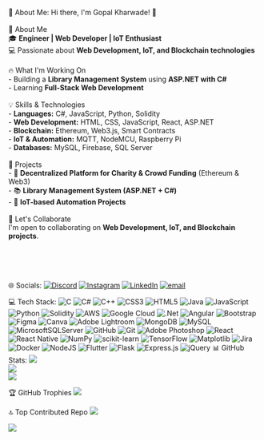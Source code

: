 💫 About Me:
 Hi there, I'm Gopal Kharwade! 👋  <br><br>  🚀 About Me  <br>🎓 **Engineer | Web Developer | IoT Enthusiast**  <br>💻 Passionate about **Web Development, IoT, and Blockchain technologies**  <br><br> 🔥 What I'm Working On  <br>- Building a **Library Management System** using **ASP.NET with C#**  <br>- Learning **Full-Stack Web Development**  <br><br> 💡 Skills & Technologies  <br>- **Languages:** C#, JavaScript, Python, Solidity  <br>- **Web Development:** HTML, CSS, JavaScript, React, ASP.NET  <br>- **Blockchain:** Ethereum, Web3.js, Smart Contracts  <br>- **IoT & Automation:** MQTT, NodeMCU, Raspberry Pi  <br>- **Databases:** MySQL, Firebase, SQL Server  <br><br> 📌 Projects  <br>- 🚀 **Decentralized Platform for Charity & Crowd Funding** (Ethereum & Web3)  <br>- 📚 **Library Management System (ASP.NET + C#)**  <br>- 🔌 **IoT-based Automation Projects**  <br><br> 🤝 Let's Collaborate  <br>I'm open to collaborating on **Web Development, IoT, and Blockchain projects**.  <br><br><br><br><br>


 🌐 Socials:
[![Discord](https://img.shields.io/badge/Discord-%237289DA.svg?logo=discord&logoColor=white)](https://discord.gg/https://discord.gg/K6Hx57Zjrq) [![Instagram](https://img.shields.io/badge/Instagram-%23E4405F.svg?logo=Instagram&logoColor=white)](https://instagram.com/ig_gopalk) [![LinkedIn](https://img.shields.io/badge/LinkedIn-%230077B5.svg?logo=linkedin&logoColor=white)](https://linkedin.com/in/gopalkharwade) [![email](https://img.shields.io/badge/Email-D14836?logo=gmail&logoColor=white)](mailto:gkharwade18@gmail.com) 

💻 Tech Stack:
![C](https://img.shields.io/badge/c-%2300599C.svg?style=for-the-badge&logo=c&logoColor=white) ![C#](https://img.shields.io/badge/c%23-%23239120.svg?style=for-the-badge&logo=csharp&logoColor=white) ![C++](https://img.shields.io/badge/c++-%2300599C.svg?style=for-the-badge&logo=c%2B%2B&logoColor=white) ![CSS3](https://img.shields.io/badge/css3-%231572B6.svg?style=for-the-badge&logo=css3&logoColor=white) ![HTML5](https://img.shields.io/badge/html5-%23E34F26.svg?style=for-the-badge&logo=html5&logoColor=white) ![Java](https://img.shields.io/badge/java-%23ED8B00.svg?style=for-the-badge&logo=openjdk&logoColor=white) ![JavaScript](https://img.shields.io/badge/javascript-%23323330.svg?style=for-the-badge&logo=javascript&logoColor=%23F7DF1E) ![Python](https://img.shields.io/badge/python-3670A0?style=for-the-badge&logo=python&logoColor=ffdd54) ![Solidity](https://img.shields.io/badge/Solidity-%23363636.svg?style=for-the-badge&logo=solidity&logoColor=white) ![AWS](https://img.shields.io/badge/AWS-%23FF9900.svg?style=for-the-badge&logo=amazon-aws&logoColor=white) ![Google Cloud](https://img.shields.io/badge/GoogleCloud-%234285F4.svg?style=for-the-badge&logo=google-cloud&logoColor=white) ![.Net](https://img.shields.io/badge/.NET-5C2D91?style=for-the-badge&logo=.net&logoColor=white) ![Angular](https://img.shields.io/badge/angular-%23DD0031.svg?style=for-the-badge&logo=angular&logoColor=white) ![Bootstrap](https://img.shields.io/badge/bootstrap-%238511FA.svg?style=for-the-badge&logo=bootstrap&logoColor=white) ![Figma](https://img.shields.io/badge/figma-%23F24E1E.svg?style=for-the-badge&logo=figma&logoColor=white) ![Canva](https://img.shields.io/badge/Canva-%2300C4CC.svg?style=for-the-badge&logo=Canva&logoColor=white) ![Adobe Lightroom](https://img.shields.io/badge/Adobe%20Lightroom-31A8FF.svg?style=for-the-badge&logo=Adobe%20Lightroom&logoColor=white) ![MongoDB](https://img.shields.io/badge/MongoDB-%234ea94b.svg?style=for-the-badge&logo=mongodb&logoColor=white) ![MySQL](https://img.shields.io/badge/mysql-4479A1.svg?style=for-the-badge&logo=mysql&logoColor=white) ![MicrosoftSQLServer](https://img.shields.io/badge/Microsoft%20SQL%20Server-CC2927?style=for-the-badge&logo=microsoft%20sql%20server&logoColor=white) ![GitHub](https://img.shields.io/badge/github-%23121011.svg?style=for-the-badge&logo=github&logoColor=white) ![Git](https://img.shields.io/badge/git-%23F05033.svg?style=for-the-badge&logo=git&logoColor=white) ![Adobe Photoshop](https://img.shields.io/badge/adobe%20photoshop-%2331A8FF.svg?style=for-the-badge&logo=adobe%20photoshop&logoColor=white) ![React](https://img.shields.io/badge/react-%2320232a.svg?style=for-the-badge&logo=react&logoColor=%2361DAFB) ![React Native](https://img.shields.io/badge/react_native-%2320232a.svg?style=for-the-badge&logo=react&logoColor=%2361DAFB) ![NumPy](https://img.shields.io/badge/numpy-%23013243.svg?style=for-the-badge&logo=numpy&logoColor=white) ![scikit-learn](https://img.shields.io/badge/scikit--learn-%23F7931E.svg?style=for-the-badge&logo=scikit-learn&logoColor=white) ![TensorFlow](https://img.shields.io/badge/TensorFlow-%23FF6F00.svg?style=for-the-badge&logo=TensorFlow&logoColor=white) ![Matplotlib](https://img.shields.io/badge/Matplotlib-%23ffffff.svg?style=for-the-badge&logo=Matplotlib&logoColor=black) ![Jira](https://img.shields.io/badge/jira-%230A0FFF.svg?style=for-the-badge&logo=jira&logoColor=white) ![Docker](https://img.shields.io/badge/docker-%230db7ed.svg?style=for-the-badge&logo=docker&logoColor=white) ![NodeJS](https://img.shields.io/badge/node.js-6DA55F?style=for-the-badge&logo=node.js&logoColor=white) ![Flutter](https://img.shields.io/badge/Flutter-%2302569B.svg?style=for-the-badge&logo=Flutter&logoColor=white) ![Flask](https://img.shields.io/badge/flask-%23000.svg?style=for-the-badge&logo=flask&logoColor=white) ![Express.js](https://img.shields.io/badge/express.js-%23404d59.svg?style=for-the-badge&logo=express&logoColor=%2361DAFB) ![jQuery](https://img.shields.io/badge/jquery-%230769AD.svg?style=for-the-badge&logo=jquery&logoColor=white)
📊 GitHub Stats:
![](https://github-readme-stats.vercel.app/api?username=Gkharwade&theme=dark&hide_border=false&include_all_commits=false&count_private=false)<br/>
![](https://nirzak-streak-stats.vercel.app/?user=Gkharwade&theme=dark&hide_border=false)<br/>
![](https://github-readme-stats.vercel.app/api/top-langs/?username=Gkharwade&theme=dark&hide_border=false&include_all_commits=false&count_private=false&layout=compact)

 🏆 GitHub Trophies
![](https://github-profile-trophy.vercel.app/?username=Gkharwade&theme=radical&no-frame=false&no-bg=false&margin-w=4)

 🔝 Top Contributed Repo
![](https://github-contributor-stats.vercel.app/api?username=Gkharwade&limit=5&theme=dark&combine_all_yearly_contributions=true)


[![](https://visitcount.itsvg.in/api?id=Gkharwade&icon=2&color=1)](https://visitcount.itsvg.in)

<!-- Proudly created with GPRM ( https://gprm.itsvg.in ) -->
